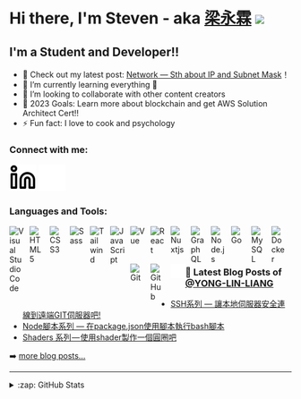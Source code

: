 # Hi there, I'm Steven - aka [梁永霖][youtube] <img src="https://media.giphy.com/media/hvRJCLFzcasrR4ia7z/giphy.gif" width="5%"> 

## I'm a Student and Developer!!

- 🔭 Check out my latest post: [Network — Sth about IP and Subnet Mask](https://medium.com/@steven841221/network-sth-about-ip-subnet-mask-default-gateway-9239ffde91bb)！
- 🌱 I’m currently learning everything 🤣
- 👯 I’m looking to collaborate with other content creators
- 🥅 2023 Goals: Learn more about blockchain and get AWS Solution Architect Cert!!
- ⚡ Fun fact: I love to cook and psychology

### Connect with me:
[![website](./img/linkedin-light.svg)](https://www.linkedin.com/in/yong-lin-liang-9302b21a5/#gh-light-mode-only)
[![website](./img/linkedin-dark.svg)](https://www.linkedin.com/in/yong-lin-liang-9302b21a5/#gh-dark-mode-only)
&nbsp;&nbsp;

### Languages and Tools:

<img align="left" alt="Visual Studio Code" width="26px" src="https://cdn.jsdelivr.net/gh/devicons/devicon/icons/vscode/vscode-original.svg" style="padding-right:10px;" />
<img align="left" alt="HTML5" width="26px" src="https://cdn.jsdelivr.net/gh/devicons/devicon/icons/html5/html5-original.svg" style="padding-right:10px;" />
<img align="left" alt="CSS3" width="26px" src="https://cdn.jsdelivr.net/gh/devicons/devicon/icons/css3/css3-original.svg" style="padding-right:10px;" />
<img align="left" alt="Sass" width="26px" src="https://cdn.jsdelivr.net/gh/devicons/devicon/icons/sass/sass-original.svg" style="padding-right:10px;" />
<img align="left" alt="Tailwind" width="26px" src="https://cdn.simpleicons.org/tailwindcss" style="padding-right:10px;" />
<img align="left" alt="JavaScript" width="26px" src="https://cdn.jsdelivr.net/gh/devicons/devicon/icons/javascript/javascript-original.svg" style="padding-right:10px;" />
<img align="left" alt="Vue" width="26px" src="https://cdn.simpleicons.org/vuedotjs" style="padding-right:10px;" />
<img align="left" alt="React" width="26px" src="https://cdn.jsdelivr.net/gh/devicons/devicon/icons/react/react-original.svg" style="padding-right:10px;" />
<img align="left" alt="Nuxtjs" width="26px" src="https://cdn.simpleicons.org/nuxtdotjs" style="padding-right:10px;" />
<img align="left" alt="GraphQL" width="26px" src="https://cdn.jsdelivr.net/gh/devicons/devicon/icons/graphql/graphql-plain.svg" style="padding-right:10px;" />
<img align="left" alt="Node.js" width="26px" src="https://cdn.jsdelivr.net/gh/devicons/devicon/icons/nodejs/nodejs-original.svg" style="padding-right:10px;" />
<img align="left" alt="Go" width="26px" src="https://cdn.simpleicons.org/go" style="padding-right:10px;" />
<img align="left" alt="MySQL" width="26px" src="https://cdn.jsdelivr.net/gh/devicons/devicon/icons/mysql/mysql-original.svg" style="padding-right:10px;" />
<img align="left" alt="Docker" width="26px" src="https://cdn.simpleicons.org/docker" style="padding-right:10px;" />
<img align="left" alt="Git" width="26px" src="https://cdn.jsdelivr.net/gh/devicons/devicon/icons/git/git-original.svg" style="padding-right:10px;" />
<img align="left" alt="GitHub" width="26px" src="https://user-images.githubusercontent.com/3369400/139447912-e0f43f33-6d9f-45f8-be46-2df5bbc91289.png" style="padding-right:10px;" />
<img align="left" alt="Terminal" width="26px" src="./img/terminal-dark.svg" />

<br />
<br />

---

### 📕 Latest Blog Posts of [@YONG-LIN-LIANG][github]

<!-- MEDIUM:START -->
- [SSH系列 — 讓本地伺服器安全連線到遠端GIT伺服器吧!](https://medium.com/@steven841221/ssh%E7%B3%BB%E5%88%97-%E8%AE%93%E6%9C%AC%E5%9C%B0%E4%BC%BA%E6%9C%8D%E5%99%A8%E5%AE%89%E5%85%A8%E9%80%A3%E7%B7%9A%E5%88%B0%E9%81%A0%E7%AB%AF%E4%BC%BA%E6%9C%8D%E5%99%A8%E5%90%A7-bc8c710501b0?source=rss-7f67a1b5b851------2)
- [Node腳本系列 — 在package.json使用腳本執行bash腳本](https://medium.com/@steven841221/node%E8%85%B3%E6%9C%AC%E7%B3%BB%E5%88%97-%E5%9C%A8package-json%E4%BD%BF%E7%94%A8%E8%85%B3%E6%9C%AC%E5%9F%B7%E8%A1%8Cbash%E8%85%B3%E6%9C%AC-d320077179fa?source=rss-7f67a1b5b851------2)
- [Shaders 系列 — 使用shader製作一個圓圈吧](https://medium.com/@steven841221/shaders-%E7%B3%BB%E5%88%97-%E4%BD%BF%E7%94%A8shader%E8%A3%BD%E4%BD%9C%E4%B8%80%E5%80%8B%E5%9C%93%E5%9C%88%E5%90%A7-755b4d61b09d?source=rss-7f67a1b5b851------2)
<!-- MEDIUM:END -->


➡️ [more blog posts...][medium]

---


<details>
  <summary>:zap: GitHub Stats</summary>

  <img align="left" alt="Steven's GitHub Stats" src="https://github-readme-stats.vercel.app/api?username=YONG-LIN-LIANG&show_icons=true&hide_border=false&title_color=ff652f&icon_color=FFE400&bg_color=09131B&text_color=ffffff&border_color=0c1a25" />

</details>

[youtube]: https://www.youtube.com/channel/UC-todZ8Bzmb0yIzLJXHPgZQ
[instagram]: https://instagram.com/ssnn8347028
[linkedin]: https://www.linkedin.com/in/yong-lin-liang-9302b21a5/
[github]: https://github.com/YONG-LIN-LIANG
[medium]: https://medium.com/@steven841221

